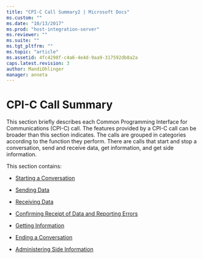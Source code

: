 ```yaml
---
title: "CPI-C Call Summary2 | Microsoft Docs"
ms.custom: ""
ms.date: "10/13/2017"
ms.prod: "host-integration-server"
ms.reviewer: ""
ms.suite: ""
ms.tgt_pltfrm: ""
ms.topic: "article"
ms.assetid: 4fc4298f-c4a6-4e4d-9aa9-317592db8a2a
caps.latest.revision: 3
author: MandiOhlinger
manager: anneta
---
```

# CPI-C Call Summary
This section briefly describes each Common Programming Interface for Communications (CPI-C) call. The features provided by a CPI-C call can be broader than this section indicates. The calls are grouped in categories according to the function they perform. There are calls that start and stop a conversation, send and receive data, get information, and get side information.  
  
 This section contains:  
  
-   [Starting a Conversation](../core/starting-a-conversation.md)  
  
-   [Sending Data](../core/sending-data.md)  
  
-   [Receiving Data](../core/receiving-data.md)  
  
-   [Confirming Receipt of Data and Reporting Errors](../core/confirming-receipt-of-data-and-reporting-errors.md)  
  
-   [Getting Information](../core/getting-information.md)  
  
-   [Ending a Conversation](../core/ending-a-conversation.md)  
  
-   [Administering Side Information](../core/administering-side-information.md)